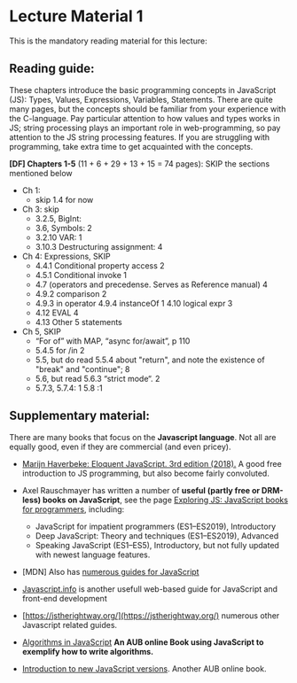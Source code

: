 # Lecture Material 1

This is the mandatory reading material for this lecture:

## Reading guide:

These chapters introduce the basic programming concepts in JavaScript (JS): Types, Values, Expressions, Variables, Statements. There are quite many pages, but the concepts should be familiar from your experience with the C-language. Pay particular attention to how values and types works in JS; string processing plays an important role in web-programming, so pay attention to the JS string processing features. If you are struggling with programming, take extra time to get acquainted with the concepts. 

**\[DF\] Chapters 1-5** (11 + 6 + 29 + 13 + 15 = 74 pages): SKIP the sections mentioned below

- Ch 1: 
    - skip 1.4 for now
- Ch 3: skip
    - 3.2.5, BigInt:
    - 3.6, Symbols: 2
    - 3.2.10 VAR: 1
    - 3.10.3 Destructuring assignment: 4
- Ch 4: Expressions, SKIP
    - 4.4.1 Conditional property access 2
    - 4.5.1 Conditional invoke 1 
    - 4.7 (operators and precedense. Serves as Reference manual) 4
    - 4.9.2 comparison 2
    - 4.9.3 in operator 4.9.4 instanceOf 1 4.10 logical expr 3
    - 4.12 EVAL 4 
    - 4.13 Other 5 statements
- Ch 5, SKIP
    - “For of” with MAP, “async for/await”, p 110
    - 5.4.5 for /in 2
    - 5.5, but do read 5.5.4 about "return", and note the existence of "break" and "continue"; 8
    - 5.6, but read 5.6.3 “strict mode“. 2
    - 5.7.3, 5.7.4: 1 5.8 :1

## Supplementary material:

There are many books that focus on the **Javascript language**. Not all are equally good, even if they are commercial (and even pricey).

- [Marijn Haverbeke: Eloquent JavaScript. 3rd edition (2018).](https://eloquentjavascript.net/index.html) A good free introduction to JS programming, but also become fairly convoluted.
- Axel Rauschmayer has written a number of **useful (partly free or DRM-less) books on JavaScript**, see the page [Exploring JS: JavaScript books for programmers](https://exploringjs.com/), including:
    - JavaScript for impatient programmers (ES1–ES2019), Introductory 
    - Deep JavaScript: Theory and techniques (ES1–ES2019), Advanced
    - Speaking JavaScript (ES1–ES5), Introductory, but not fully updated with newest language features.

- \[MDN\] Also has [numerous guides for JavaScript](https://developer.mozilla.org/en-US/docs/Web/JavaScript)
- [Javascript.info](https://javascript.info/) is another usefull web-based guide for JavaScript and front-end development
- [https://jstherightway.org/](https://jstherightway.org/) numerous other Javascript related guides. 
- [Algorithms in JavaScript](https://link.springer.com/book/10.1007/978-1-4842-3988-9) **An AUB online Book using JavaScript to exemplify how to write algorithms.**
- [Introduction to new JavaScript versions](http://zorac.aub.aau.dk/login?url=https://link.springer.com/content/pdf/10.1007%2F978-1-4842-5394-6.pdf). Another AUB online book.